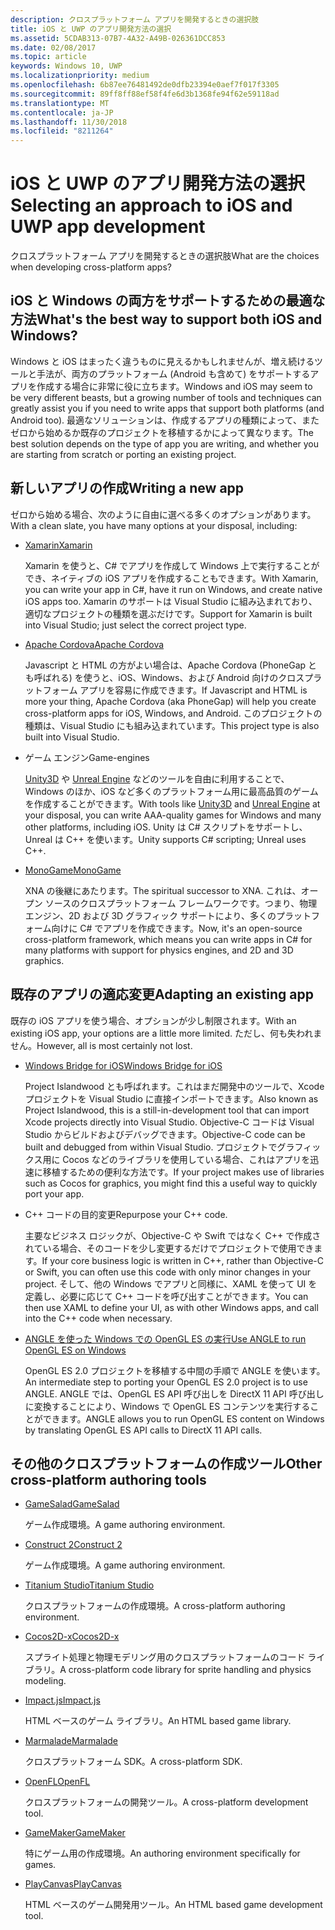 ```yaml
---
description: クロスプラットフォーム アプリを開発するときの選択肢
title: iOS と UWP のアプリ開発方法の選択
ms.assetid: 5CDAB313-07B7-4A32-A49B-026361DCC853
ms.date: 02/08/2017
ms.topic: article
keywords: Windows 10, UWP
ms.localizationpriority: medium
ms.openlocfilehash: 6b87ee76481492de0dfb23394e0aef7f017f3305
ms.sourcegitcommit: 89ff8ff88ef58f4fe6d3b1368fe94f62e59118ad
ms.translationtype: MT
ms.contentlocale: ja-JP
ms.lasthandoff: 11/30/2018
ms.locfileid: "8211264"
---
```

# <a name="selecting-an-approach-to-ios-and-uwp-app-development"></a><span data-ttu-id="5f8d4-104">iOS と UWP のアプリ開発方法の選択</span><span class="sxs-lookup"><span data-stu-id="5f8d4-104">Selecting an approach to iOS and UWP app development</span></span>


<span data-ttu-id="5f8d4-105">クロスプラットフォーム アプリを開発するときの選択肢</span><span class="sxs-lookup"><span data-stu-id="5f8d4-105">What are the choices when developing cross-platform apps?</span></span>

## <a name="whats-the-best-way-to-support-both-ios-and-windows"></a><span data-ttu-id="5f8d4-106">iOS と Windows の両方をサポートするための最適な方法</span><span class="sxs-lookup"><span data-stu-id="5f8d4-106">What's the best way to support both iOS and Windows?</span></span>

<span data-ttu-id="5f8d4-107">Windows と iOS はまったく違うものに見えるかもしれませんが、増え続けるツールと手法が、両方のプラットフォーム (Android も含めて) をサポートするアプリを作成する場合に非常に役に立ちます。</span><span class="sxs-lookup"><span data-stu-id="5f8d4-107">Windows and iOS may seem to be very different beasts, but a growing number of tools and techniques can greatly assist you if you need to write apps that support both platforms (and Android too).</span></span> <span data-ttu-id="5f8d4-108">最適なソリューションは、作成するアプリの種類によって、またゼロから始めるか既存のプロジェクトを移植するかによって異なります。</span><span class="sxs-lookup"><span data-stu-id="5f8d4-108">The best solution depends on the type of app you are writing, and whether you are starting from scratch or porting an existing project.</span></span>

## <a name="writing-a-new-app"></a><span data-ttu-id="5f8d4-109">新しいアプリの作成</span><span class="sxs-lookup"><span data-stu-id="5f8d4-109">Writing a new app</span></span>

<span data-ttu-id="5f8d4-110">ゼロから始める場合、次のように自由に選べる多くのオプションがあります。</span><span class="sxs-lookup"><span data-stu-id="5f8d4-110">With a clean slate, you have many options at your disposal, including:</span></span>

-   [<span data-ttu-id="5f8d4-111">Xamarin</span><span class="sxs-lookup"><span data-stu-id="5f8d4-111">Xamarin</span></span>](http://go.microsoft.com/fwlink/p/?LinkID=320484)

    <span data-ttu-id="5f8d4-112">Xamarin を使うと、C# でアプリを作成して Windows 上で実行することができ、ネイティブの iOS アプリを作成することもできます。</span><span class="sxs-lookup"><span data-stu-id="5f8d4-112">With Xamarin, you can write your app in C#, have it run on Windows, and create native iOS apps too.</span></span> <span data-ttu-id="5f8d4-113">Xamarin のサポートは Visual Studio に組み込まれており、適切なプロジェクトの種類を選ぶだけです。</span><span class="sxs-lookup"><span data-stu-id="5f8d4-113">Support for Xamarin is built into Visual Studio; just select the correct project type.</span></span>

-   [<span data-ttu-id="5f8d4-114">Apache Cordova</span><span class="sxs-lookup"><span data-stu-id="5f8d4-114">Apache Cordova</span></span>](http://go.microsoft.com/fwlink/p/?LinkID=400439)

    <span data-ttu-id="5f8d4-115">Javascript と HTML の方がよい場合は、Apache Cordova (PhoneGap とも呼ばれる) を使うと、iOS、Windows、および Android 向けのクロスプラットフォーム アプリを容易に作成できます。</span><span class="sxs-lookup"><span data-stu-id="5f8d4-115">If Javascript and HTML is more your thing, Apache Cordova (aka PhoneGap) will help you create cross-platform apps for iOS, Windows, and Android.</span></span> <span data-ttu-id="5f8d4-116">このプロジェクトの種類は、Visual Studio にも組み込まれています。</span><span class="sxs-lookup"><span data-stu-id="5f8d4-116">This project type is also built into Visual Studio.</span></span>

-   <span data-ttu-id="5f8d4-117">ゲーム エンジン</span><span class="sxs-lookup"><span data-stu-id="5f8d4-117">Game-engines</span></span>

    <span data-ttu-id="5f8d4-118">[Unity3D](http://go.microsoft.com/fwlink/p/?LinkID=320479) や [Unreal Engine](http://go.microsoft.com/fwlink/p/?LinkID=394062) などのツールを自由に利用することで、Windows のほか、iOS など多くのプラットフォーム用に最高品質のゲームを作成することができます。</span><span class="sxs-lookup"><span data-stu-id="5f8d4-118">With tools like [Unity3D](http://go.microsoft.com/fwlink/p/?LinkID=320479) and [Unreal Engine](http://go.microsoft.com/fwlink/p/?LinkID=394062) at your disposal, you can write AAA-quality games for Windows and many other platforms, including iOS.</span></span> <span data-ttu-id="5f8d4-119">Unity は C# スクリプトをサポートし、Unreal は C++ を使います。</span><span class="sxs-lookup"><span data-stu-id="5f8d4-119">Unity supports C# scripting; Unreal uses C++.</span></span>

-   [<span data-ttu-id="5f8d4-120">MonoGame</span><span class="sxs-lookup"><span data-stu-id="5f8d4-120">MonoGame</span></span>](http://go.microsoft.com/fwlink/p/?LinkID=320483)

    <span data-ttu-id="5f8d4-121">XNA の後継にあたります。</span><span class="sxs-lookup"><span data-stu-id="5f8d4-121">The spiritual successor to XNA.</span></span> <span data-ttu-id="5f8d4-122">これは、オープン ソースのクロスプラットフォーム フレームワークです。つまり、物理エンジン、2D および 3D グラフィック サポートにより、多くのプラットフォーム向けに C# でアプリを作成できます。</span><span class="sxs-lookup"><span data-stu-id="5f8d4-122">Now, it's an open-source cross-platform framework, which means you can write apps in C# for many platforms with support for physics engines, and 2D and 3D graphics.</span></span>

## <a name="adapting-an-existing-app"></a><span data-ttu-id="5f8d4-123">既存のアプリの適応変更</span><span class="sxs-lookup"><span data-stu-id="5f8d4-123">Adapting an existing app</span></span>

<span data-ttu-id="5f8d4-124">既存の iOS アプリを使う場合、オプションが少し制限されます。</span><span class="sxs-lookup"><span data-stu-id="5f8d4-124">With an existing iOS app, your options are a little more limited.</span></span> <span data-ttu-id="5f8d4-125">ただし、何も失われません。</span><span class="sxs-lookup"><span data-stu-id="5f8d4-125">However, all is most certainly not lost.</span></span>

-   [<span data-ttu-id="5f8d4-126">Windows Bridge for iOS</span><span class="sxs-lookup"><span data-stu-id="5f8d4-126">Windows Bridge for iOS</span></span>](https://go.microsoft.com/fwlink/p/?LinkId=619014)

    <span data-ttu-id="5f8d4-127">Project Islandwood とも呼ばれます。これはまだ開発中のツールで、Xcode プロジェクトを Visual Studio に直接インポートできます。</span><span class="sxs-lookup"><span data-stu-id="5f8d4-127">Also known as Project Islandwood, this is a still-in-development tool that can import Xcode projects directly into Visual Studio.</span></span> <span data-ttu-id="5f8d4-128">Objective-C コードは Visual Studio からビルドおよびデバッグできます。</span><span class="sxs-lookup"><span data-stu-id="5f8d4-128">Objective-C code can be built and debugged from within Visual Studio.</span></span> <span data-ttu-id="5f8d4-129">プロジェクトでグラフィックス用に Cocos などのライブラリを使用している場合、これはアプリを迅速に移植するための便利な方法です。</span><span class="sxs-lookup"><span data-stu-id="5f8d4-129">If your project makes use of libraries such as Cocos for graphics, you might find this a useful way to quickly port your app.</span></span>

-   <span data-ttu-id="5f8d4-130">C++ コードの目的変更</span><span class="sxs-lookup"><span data-stu-id="5f8d4-130">Repurpose your C++ code.</span></span>

    <span data-ttu-id="5f8d4-131">主要なビジネス ロジックが、Objective-C や Swift ではなく C++ で作成されている場合、そのコードを少し変更するだけでプロジェクトで使用できます。</span><span class="sxs-lookup"><span data-stu-id="5f8d4-131">If your core business logic is written in C++, rather than Objective-C or Swift, you can often use this code with only minor changes in your project.</span></span> <span data-ttu-id="5f8d4-132">そして、他の Windows でアプリと同様に、XAML を使って UI を定義し、必要に応じて C++ コードを呼び出すことができます。</span><span class="sxs-lookup"><span data-stu-id="5f8d4-132">You can then use XAML to define your UI, as with other Windows apps, and call into the C++ code when necessary.</span></span>

-   [<span data-ttu-id="5f8d4-133">ANGLE を使った Windows での OpenGL ES の実行</span><span class="sxs-lookup"><span data-stu-id="5f8d4-133">Use ANGLE to run OpenGL ES on Windows</span></span>](http://go.microsoft.com/fwlink/p/?linkid=618387)

    <span data-ttu-id="5f8d4-134">OpenGL ES 2.0 プロジェクトを移植する中間の手順で ANGLE を使います。</span><span class="sxs-lookup"><span data-stu-id="5f8d4-134">An intermediate step to porting your OpenGL ES 2.0 project is to use ANGLE.</span></span> <span data-ttu-id="5f8d4-135">ANGLE では、OpenGL ES API 呼び出しを DirectX 11 API 呼び出しに変換することにより、Windows で OpenGL ES コンテンツを実行することができます。</span><span class="sxs-lookup"><span data-stu-id="5f8d4-135">ANGLE allows you to run OpenGL ES content on Windows by translating OpenGL ES API calls to DirectX 11 API calls.</span></span>

## <a name="other-cross-platform-authoring-tools"></a><span data-ttu-id="5f8d4-136">その他のクロスプラットフォームの作成ツール</span><span class="sxs-lookup"><span data-stu-id="5f8d4-136">Other cross-platform authoring tools</span></span>

-   [<span data-ttu-id="5f8d4-137">GameSalad</span><span class="sxs-lookup"><span data-stu-id="5f8d4-137">GameSalad</span></span>](http://go.microsoft.com/fwlink/p/?LinkID=320480)

    <span data-ttu-id="5f8d4-138">ゲーム作成環境。</span><span class="sxs-lookup"><span data-stu-id="5f8d4-138">A game authoring environment.</span></span>

-   [<span data-ttu-id="5f8d4-139">Construct 2</span><span class="sxs-lookup"><span data-stu-id="5f8d4-139">Construct 2</span></span>]( http://go.microsoft.com/fwlink/p/?LinkID=320481)

    <span data-ttu-id="5f8d4-140">ゲーム作成環境。</span><span class="sxs-lookup"><span data-stu-id="5f8d4-140">A game authoring environment.</span></span>

-   [<span data-ttu-id="5f8d4-141">Titanium Studio</span><span class="sxs-lookup"><span data-stu-id="5f8d4-141">Titanium Studio</span></span>](http://go.microsoft.com/fwlink/p/?LinkID=320482)

    <span data-ttu-id="5f8d4-142">クロスプラットフォームの作成環境。</span><span class="sxs-lookup"><span data-stu-id="5f8d4-142">A cross-platform authoring environment.</span></span>

-   [<span data-ttu-id="5f8d4-143">Cocos2D-x</span><span class="sxs-lookup"><span data-stu-id="5f8d4-143">Cocos2D-x</span></span>](http://go.microsoft.com/fwlink/p/?LinkID=320485)

    <span data-ttu-id="5f8d4-144">スプライト処理と物理モデリング用のクロスプラットフォームのコード ライブラリ。</span><span class="sxs-lookup"><span data-stu-id="5f8d4-144">A cross-platform code library for sprite handling and physics modeling.</span></span>

-   [<span data-ttu-id="5f8d4-145">Impact.js</span><span class="sxs-lookup"><span data-stu-id="5f8d4-145">Impact.js</span></span>](http://go.microsoft.com/fwlink/p/?LinkID=320486)

    <span data-ttu-id="5f8d4-146">HTML ベースのゲーム ライブラリ。</span><span class="sxs-lookup"><span data-stu-id="5f8d4-146">An HTML based game library.</span></span>

-   [<span data-ttu-id="5f8d4-147">Marmalade</span><span class="sxs-lookup"><span data-stu-id="5f8d4-147">Marmalade</span></span>](http://go.microsoft.com/fwlink/p/?LinkID=320487)

    <span data-ttu-id="5f8d4-148">クロスプラットフォーム SDK。</span><span class="sxs-lookup"><span data-stu-id="5f8d4-148">A cross-platform SDK.</span></span>

-   [<span data-ttu-id="5f8d4-149">OpenFL</span><span class="sxs-lookup"><span data-stu-id="5f8d4-149">OpenFL</span></span>](http://go.microsoft.com/fwlink/p/?LinkID=320488)

    <span data-ttu-id="5f8d4-150">クロスプラットフォームの開発ツール。</span><span class="sxs-lookup"><span data-stu-id="5f8d4-150">A cross-platform development tool.</span></span>

-   [<span data-ttu-id="5f8d4-151">GameMaker</span><span class="sxs-lookup"><span data-stu-id="5f8d4-151">GameMaker</span></span>](http://go.microsoft.com/fwlink/p/?LinkID=320490)

    <span data-ttu-id="5f8d4-152">特にゲーム用の作成環境。</span><span class="sxs-lookup"><span data-stu-id="5f8d4-152">An authoring environment specifically for games.</span></span>

-   [<span data-ttu-id="5f8d4-153">PlayCanvas</span><span class="sxs-lookup"><span data-stu-id="5f8d4-153">PlayCanvas</span></span>](http://go.microsoft.com/fwlink/p/?LinkID=394061)

    <span data-ttu-id="5f8d4-154">HTML ベースのゲーム開発用ツール。</span><span class="sxs-lookup"><span data-stu-id="5f8d4-154">An HTML based game development tool.</span></span>


